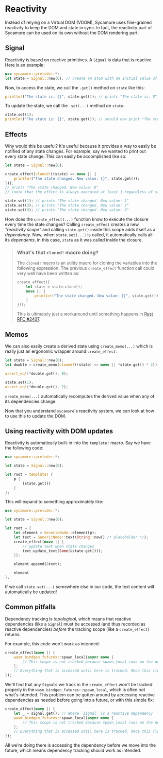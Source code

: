 # Reactivity

Instead of relying on a Virtual DOM (VDOM), Sycamore uses fine-grained reactivity to keep the DOM
and state in sync. In fact, the reactivity part of Sycamore can be used on its own without the DOM
rendering part.

## Signal

Reactivity is based on reactive primitives. A `Signal` is data that is reactive. Here is an example:

```rust
use sycamore::prelude::*;
let state = Signal::new(0); // create an atom with an initial value of 0
```

Now, to access the state, we call the `.get()` method on `state` like this:

```rust
println!("The state is: {}", state.get()); // prints "The state is: 0"
```

To update the state, we call the `.set(...)` method on `state`:

```rust
state.set(1);
println!("The state is: {}", state.get()); // should now print "The state is: 1"
```

## Effects

Why would this be useful? It's useful because it provides a way to easily be notified of any state
changes. For example, say we wanted to print out every state change. This can easily be accomplished
like so:

```rust
let state = Signal::new(0);

create_effect(cloned!((state) => move || {
    println!("The state changed. New value: {}", state.get());
}));
// prints "The state changed. New value: 0"
// (note that the effect is always executed at least 1 regardless of state changes)

state.set(1); // prints "The state changed. New value: 1"
state.set(2); // prints "The state changed. New value: 2"
state.set(3); // prints "The state changed. New value: 3"
```

How does the `create_effect(...)` function know to execute the closure every time the state changes?
Calling `create_effect` creates a new _"reactivity scope"_ and calling `state.get()` inside this
scope adds itself as a _dependency_. Now, when `state.set(...)` is called, it automatically calls
all its _dependents_, in this case, `state` as it was called inside the closure.

> ### What's that `cloned!` macro doing?
>
> The `cloned!` macro is an utility macro for cloning the variables into the following expression.
> The previous `create_effect` function call could very well have been written as:
>
> ```rust
> create_effect({
>     let state = state.clone();
>     move || {
>         println!("The state changed. New value: {}", state.get());
>     }
> }));
> ```
>
> This is ultimately just a workaround until something happens in
> [Rust RFC #2407](https://github.com/rust-lang/rfcs/issues/2407).

## Memos

We can also easily create a derived state using `create_memo(...)` which is really just an ergonomic
wrapper around `create_effect`:

```rust
let state = Signal::new(0);
let double = create_memo(cloned!((state) => move || *state.get() * 2));

assert_eq!(*double.get(), 0);

state.set(1);
assert_eq!(*double.get(), 2);
```

`create_memo(...)` automatically recomputes the derived value when any of its dependencies change.

Now that you understand `sycamore`'s reactivity system, we can look at how to use this to update the
DOM.

## Using reactivity with DOM updates

Reactivity is automatically built-in into the `template!` macro. Say we have the following code:

```rust
use sycamore::prelude::*;

let state = Signal::new(0);

let root = template! {
    p {
        (state.get())
    }
};
```

This will expand to something approximately like:

```rust
use sycamore::prelude::*;

let state = Signal::new(0);

let root = {
    let element = GenericNode::element(p);
    let text = GenericNode::text(String::new() /* placeholder */);
    create_effect(move || {
        // update text when state changes
        text.update_text(Some(&state.get()));
    });

    element.append(&text);

    element
};
```

If we call `state.set(...)` somewhere else in our code, the text content will automatically be
updated!

## Common pitfalls

Dependency tracking is *topological*, which means that reactive dependencies (like a `Signal`) must be accessed (and thus recorded as reactive dependencies) *before* the tracking scope (like a `create_effect`) returns.

For example, this code won't work as intended:

```rust
create_effect(move || {
    wasm_bindgen_futures::spawn_local(async move {
        // This scope is not tracked because spawn_local runs on the next microtask tick (in other words, some time later).
    };
    // Everything that is accessed until here is tracked. Once this closure returns, nothing is tracked.
});
```

We'll find that any `Signal`s we track in the `create_effect` won't be tracked properly in the `wasm_bindgen_futures::spawn_local`, which is often not what's intended. This problem can be gotten around by accessing reactive dependencies as needed before going into a future, or with this simple fix:

```rust
create_effect(move || {
    let _ = signal.get(); // Where `signal` is a reactive dependency
    wasm_bindgen_futures::spawn_local(async move {
        // This scope is not tracked because spawn_local runs on the next microtask tick (in other words, some time later).
    };
    // Everything that is accessed until here is tracked. Once this closure returns, nothing is tracked.
});
```

All we're doing there is accessing the dependency before we move into the future, which means dependency tracking should work as intended.
